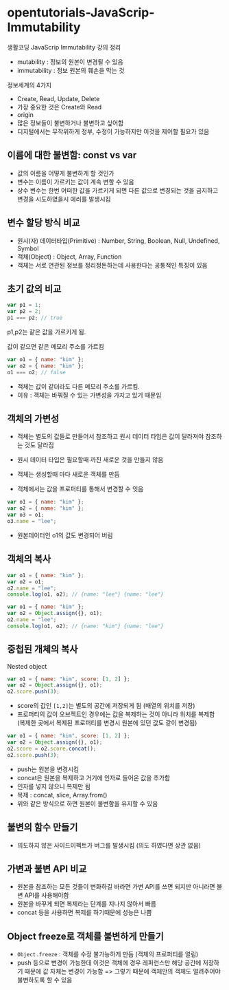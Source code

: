 # opentutorials-JavaScrip-Immutability

생활코딩 JavaScrip Immutability 강의 정리

- mutability : 정보의 원본이 변경될 수 있음
- immutability : 정보 원본의 훼손을 막는 것

정보세계의 4가지

- Create, Read, Update, Delete
- 가장 중요한 것은 Create와 Read
- origin
- 많은 정보들이 불변하거나 불변하고 싶어함
- 디지털에서는 무작위하게 정부, 수정이 가능하지만 이것을 제어할 필요가 있음

## 이름에 대한 불변함: const vs var

- 값의 이름을 어떻게 불변하게 할 것인가
- 변수는 이름이 가르키는 값이 계속 변할 수 있음
- 상수 변수는 한번 어떠한 값을 가르키게 되면 다른 값으로 변경되는 것을 금지하고 변경을 시도하였을시 에러를 발생시킴

## 변수 할당 방식 비교

- 원시(자) 데이터타입(Primitive) : Number, String, Boolean, Null, Undefined, Symbol
- 객체(Object) : Object, Array, Function
- 객체는 서로 연관된 정보를 정리정돈하는데 사용한다는 공통적인 특징이 있음

## 초기 값의 비교

```js
var p1 = 1;
var p2 = 2;
p1 === p2; // true
```

p1,p2는 같은 값을 가르키게 됨.

값이 같으면 같은 메모리 주소를 가르킴

```js
var o1 = { name: "kim" };
var o2 = { name: "kim" };
o1 === o2; // false
```

- 객체는 값이 같더라도 다른 메모리 주소를 가르킴.
- 이유 : 객체는 바꿔질 수 있는 가변성을 가지고 있기 때문임

## 객체의 가변성

- 객체는 별도의 값들로 만들어서 참조하고 원시 데이터 타입은 값이 달라져야 참조하는 것도 달라짐
- 원시 데이터 타입은 필요할때 까진 새로운 것을 만들지 않음
- 객체는 생성할때 마다 새로운 객체를 만듬

- 객체에서는 값을 프로퍼티를 통해서 변경할 수 잇음

```js
var o1 = { name: "kim" };
var o2 = { name: "kim" };
var o3 = o1;
o3.name = "lee";
```

- 원본데이터인 o1의 값도 변경되어 버림

## 객체의 복사

```js
var o1 = { name: "kim" };
var o2 = o1;
o2.name = "lee";
console.log(o1, o2); // {name: "lee"} {name: "lee"}
```

```js
var o1 = { name: "kim" };
var o2 = Object.assign({}, o1);
o2.name = "lee";
console.log(o1, o2); // {name: "kim"} {name: "lee"}
```

## 중첩된 개체의 복사

Nested object

```js
var o1 = { name: "kim", score: [1, 2] };
var o2 = Object.assign({}, o1);
o2.score.push(3);
```

- score의 값인 `[1,2]`는 별도의 공간에 저장되게 됨 (배열의 위치를 저장)
- 프로퍼티의 값이 오브젝트인 경우에는 값을 복제하는 것이 아니라 위치를 복제함 (복제한 곳에서 복제된 프로퍼티를 변경시 원본에 있던 값도 같이 변경됨)

```js
var o1 = { name: "kim", score: [1, 2] };
var o2 = Object.assign({}, o1);
o2.score = o2.score.concat();
o2.score.push(3);
```

- push는 원본을 변경시킴
- concat은 원본을 복제하고 거기에 인자로 들어온 값을 추가함
- 인자를 넣지 않으니 복제만 됨
- 복제 : concat, slice, Array.from()
- 위와 같은 방식으로 하면 원본이 불변함을 유지할 수 있음

## 불변의 함수 만들기

- 의도하지 않은 사이드이펙트가 버그를 발생시킴 (의도 하였다면 상관 없음)

## 가변과 불변 API 비교

- 원본을 참조하는 모든 것들이 변화하길 바라면 가변 API를 쓰면 되지만 아니라면 불변 API를 사용해야함
- 원본을 바꾸게 되면 복제라는 단계를 지나지 않아서 빠름
- concat 등을 사용하면 복제를 하기때문에 성능은 나쁨

## Object freeze로 객체를 불변하게 만들기

- `Object.freeze` : 객체를 수정 불가능하게 만듬 (객체의 프로퍼티를 얼림)
- push 등으로 변경이 가능한데 이것은 객체에 경우 레퍼런스만 해당 공간에 저장하기 때문에 값 자체는 변경이 가능함 => 그렇기 때문에 객체안의 객체도 얼려주어야 불변하도록 할 수 있음

